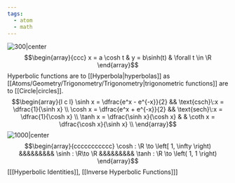 ```yaml
---
tags:
  - atom
  - math
---
```

![300|center](hyperbola.excalidraw)
$$\begin{array}{ccc}
	x = a \cosh t & y = b\sinh(t) & \forall t \in \R
\end{array}$$
Hyperbolic functions are to [[Hyperbola|hyperbolas]] as [[Atoms/Geometry/Trigonometry/Trigonometry|trigonometric functions]] are to [[Circle|circles]].
$$\begin{array}{l c l}
	\sinh x = \dfrac{e^x - e^{-x}}{2} &&
	\text{csch}\:x = \dfrac{1}{\sinh x}
	\\
	\cosh x = \dfrac{e^x + e^{-x}}{2} && 
	\text{sech}\:x = \dfrac{1}{\cosh x}
	\\
	\tanh x = \dfrac{\sinh x}{\cosh x} & &
	\coth x = \dfrac{\cosh x}{\sinh x}
	\\
\end{array}$$
![1000|center](hyperbolic-functions.excalidraw)
$$\begin{array}{ccccccccccc}
	\cosh : \R \to \left[ 1, \infty \right) &&&&&&&&&
	\sinh : \R\to \R &&&&&&&&&
	\tanh : \R \to \left( 1, 1 \right)
\end{array}$$
\[[[Hyperbolic Identities]], [[Inverse Hyperbolic Functions]]\]